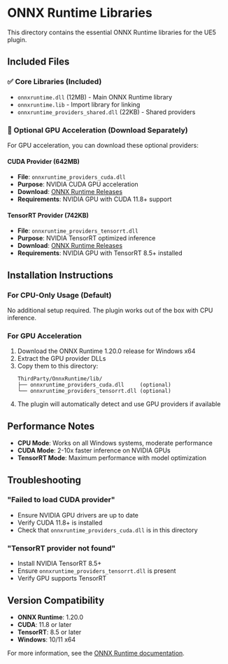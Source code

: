 # ONNX Runtime Libraries

This directory contains the essential ONNX Runtime libraries for the UE5 plugin.

## Included Files

### ✅ Core Libraries (Included)
- `onnxruntime.dll` (12MB) - Main ONNX Runtime library
- `onnxruntime.lib` - Import library for linking
- `onnxruntime_providers_shared.dll` (22KB) - Shared providers

### 🔽 Optional GPU Acceleration (Download Separately)

For GPU acceleration, you can download these optional providers:

#### CUDA Provider (642MB)
- **File**: `onnxruntime_providers_cuda.dll`
- **Purpose**: NVIDIA CUDA GPU acceleration
- **Download**: [ONNX Runtime Releases](https://github.com/microsoft/onnxruntime/releases/tag/v1.20.0)
- **Requirements**: NVIDIA GPU with CUDA 11.8+ support

#### TensorRT Provider (742KB)  
- **File**: `onnxruntime_providers_tensorrt.dll`
- **Purpose**: NVIDIA TensorRT optimized inference
- **Download**: [ONNX Runtime Releases](https://github.com/microsoft/onnxruntime/releases/tag/v1.20.0)
- **Requirements**: NVIDIA GPU with TensorRT 8.5+ installed

## Installation Instructions

### For CPU-Only Usage (Default)
No additional setup required. The plugin works out of the box with CPU inference.

### For GPU Acceleration
1. Download the ONNX Runtime 1.20.0 release for Windows x64
2. Extract the GPU provider DLLs
3. Copy them to this directory:
   ```
   ThirdParty/OnnxRuntime/lib/
   ├── onnxruntime_providers_cuda.dll     (optional)
   └── onnxruntime_providers_tensorrt.dll (optional)
   ```
4. The plugin will automatically detect and use GPU providers if available

## Performance Notes

- **CPU Mode**: Works on all Windows systems, moderate performance
- **CUDA Mode**: 2-10x faster inference on NVIDIA GPUs
- **TensorRT Mode**: Maximum performance with model optimization

## Troubleshooting

### "Failed to load CUDA provider"
- Ensure NVIDIA GPU drivers are up to date
- Verify CUDA 11.8+ is installed
- Check that `onnxruntime_providers_cuda.dll` is in this directory

### "TensorRT provider not found"
- Install NVIDIA TensorRT 8.5+
- Ensure `onnxruntime_providers_tensorrt.dll` is present
- Verify GPU supports TensorRT

## Version Compatibility

- **ONNX Runtime**: 1.20.0
- **CUDA**: 11.8 or later
- **TensorRT**: 8.5 or later
- **Windows**: 10/11 x64

For more information, see the [ONNX Runtime documentation](https://onnxruntime.ai/docs/).